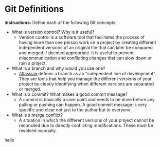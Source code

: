 # Git Definitions

**Instructions:** Define each of the following Git concepts.

* What is version control?  Why is it useful?
  * Version control is a software tool that facilitates the process of having more than one person work on a project by creating different independent versions of an original file that can later be compared and merged if deemed appropriate. It is useful to prevent miscommunication and conflicting changes that can slow down or ruin a project. 
* What is a branch and why would you use one?
  * [Atlassian](https://www.atlassian.com/git/tutorials/using-branches/) defines a branch as an "independent line of development". They are tools that help you manage the different versions of your project by clearly identifying when different versions are separated or merged. 
* What is a commit? What makes a good commit message?
  * A commit is basically a save point and needs to be done before any pulling or pushing can happen. A good commit message is very specific and clear not just to the author but to everyone.
* What is a merge conflict?
  * A situation in which the different versions of your project cannot be reconciled due to directly conflicting modifications. These must be resolved manually.

hello